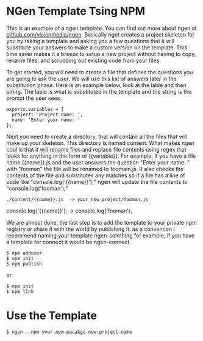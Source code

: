 
# NGen Template Tsing NPM

 This is an example of a ngen template. You can find out more about ngen at [github.com/visionmedia/ngen](https://github.com/visionmedia/ngen). Basically nget creates a project skeleton for you by taking a template and asking you a few questions that it will substitute your answers to make a custom version on the template. This time saver makes it a breeze to setup a new project without having to copy, rename files, and scrubbing out existing code from your files.

 To get started, you will need to create a file that defines the questions you are going to ask the user. We will use this list of answers later in the substitution phase. Here is an example below, look at the lable and then string. The lable is what is substituted in the template and the string is the prompt the user sees.

	exports.variables = {
	  project: 'Project name: ',
	  name: 'Enter your name: '
	};

 Next you need to create a directory, that will contain all the files that will make up your skeleton. This directory is named content. What makes ngen cool is that it will rename files and replace file contents using regex that looks for anything in the form of {{variable}}. For example, if you have a file name {{name}}.js and the user answers the question "Enter your name: " with "fooman" the file will be renamed to foomain.js. It also checks the contents of the file and substitutes any matches so if a file has a line of code like "console.log('{{name}}');" ngen will update the file contents to "console.log('fooman');"

	./content/{{name}}.js  -> your_new_project/fooman.js
  console.log('{{name}}'); -> console.log('fooman');

 We are almost done, the last step is to add the template to your private npm registry or share it with the world by publishing it. as a convention I recommend naming your template ngen-somthing for example, if you have a template for connect it would be ngen-connect.

	$ npm adduser
	$ npm init
	$ npm publish

or

	$ npm init
	$ npm link

# Use the Template

	$ ngen --npm your-npm-pacakge new-project-name